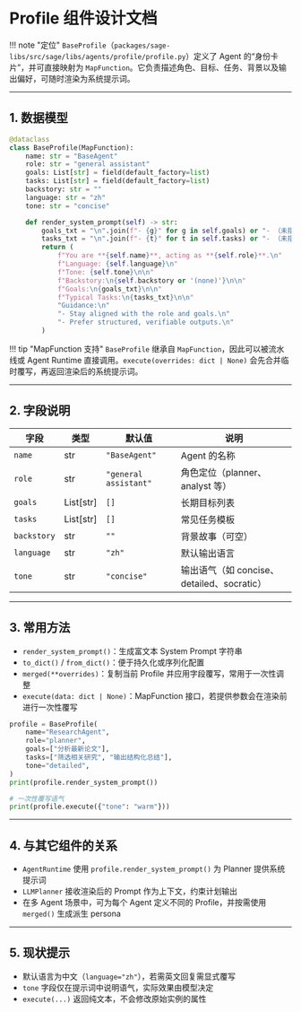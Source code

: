 # Profile 组件设计文档

!!! note "定位" `BaseProfile`（`packages/sage-libs/src/sage/libs/agents/profile/profile.py`）定义了 Agent
的“身份卡片”，并可直接映射为 `MapFunction`。它负责描述角色、目标、任务、背景以及输出偏好，可随时渲染为系统提示词。

______________________________________________________________________

## 1. 数据模型

```python title="profile/profile.py"
@dataclass
class BaseProfile(MapFunction):
    name: str = "BaseAgent"
    role: str = "general assistant"
    goals: List[str] = field(default_factory=list)
    tasks: List[str] = field(default_factory=list)
    backstory: str = ""
    language: str = "zh"
    tone: str = "concise"

    def render_system_prompt(self) -> str:
        goals_txt = "\n".join(f"- {g}" for g in self.goals) or "- （未指定）"
        tasks_txt = "\n".join(f"- {t}" for t in self.tasks) or "- （未指定）"
        return (
            f"You are **{self.name}**, acting as **{self.role}**.\n"
            f"Language: {self.language}\n"
            f"Tone: {self.tone}\n\n"
            f"Backstory:\n{self.backstory or '(none)'}\n\n"
            f"Goals:\n{goals_txt}\n\n"
            f"Typical Tasks:\n{tasks_txt}\n\n"
            "Guidance:\n"
            "- Stay aligned with the role and goals.\n"
            "- Prefer structured, verifiable outputs.\n"
        )
```

!!! tip "MapFunction 支持" `BaseProfile` 继承自 `MapFunction`，因此可以被流水线或 Agent Runtime
直接调用。`execute(overrides: dict | None)` 会先合并临时覆写，再返回渲染后的系统提示词。

______________________________________________________________________

## 2. 字段说明

| 字段        | 类型        | 默认值                | 说明                                       |
| ----------- | ----------- | --------------------- | ------------------------------------------ |
| `name`      | str         | `"BaseAgent"`         | Agent 的名称                               |
| `role`      | str         | `"general assistant"` | 角色定位（planner、analyst 等）            |
| `goals`     | List\[str\] | `[]`                  | 长期目标列表                               |
| `tasks`     | List\[str\] | `[]`                  | 常见任务模板                               |
| `backstory` | str         | `""`                  | 背景故事（可空）                           |
| `language`  | str         | `"zh"`                | 默认输出语言                               |
| `tone`      | str         | `"concise"`           | 输出语气（如 concise、detailed、socratic） |

______________________________________________________________________

## 3. 常用方法

- `render_system_prompt()`：生成富文本 System Prompt 字符串
- `to_dict()` / `from_dict()`：便于持久化或序列化配置
- `merged(**overrides)`：复制当前 Profile 并应用字段覆写，常用于一次性调整
- `execute(data: dict | None)`：MapFunction 接口，若提供参数会在渲染前进行一次性覆写

```python
profile = BaseProfile(
    name="ResearchAgent",
    role="planner",
    goals=["分析最新论文"],
    tasks=["筛选相关研究", "输出结构化总结"],
    tone="detailed",
)
print(profile.render_system_prompt())

# 一次性覆写语气
print(profile.execute({"tone": "warm"}))
```

______________________________________________________________________

## 4. 与其它组件的关系

- `AgentRuntime` 使用 `profile.render_system_prompt()` 为 Planner 提供系统提示词
- `LLMPlanner` 接收渲染后的 Prompt 作为上下文，约束计划输出
- 在多 Agent 场景中，可为每个 Agent 定义不同的 Profile，并按需使用 `merged()` 生成派生 persona

______________________________________________________________________

## 5. 现状提示

- 默认语言为中文（`language="zh"`），若需英文回复需显式覆写
- `tone` 字段仅在提示词中说明语气，实际效果由模型决定
- `execute(...)` 返回纯文本，不会修改原始实例的属性
